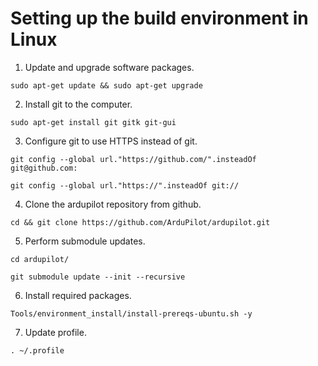 # Setting up the build environment in Linux

1. Update and upgrade software packages.

`sudo apt-get update && sudo apt-get upgrade`

2. Install git to the computer.

`sudo apt-get install git gitk git-gui`

3. Configure git to use HTTPS instead of git.

`git config --global url."https://github.com/".insteadOf git@github.com:`

`git config --global url."https://".insteadOf git://`

4. Clone the ardupilot repository from github.

`cd && git clone https://github.com/ArduPilot/ardupilot.git`

5. Perform submodule updates.

`cd ardupilot/`

`git submodule update --init --recursive`

6. Install required packages.

`Tools/environment_install/install-prereqs-ubuntu.sh -y`

7. Update profile.

`. ~/.profile`